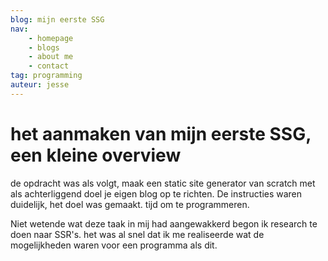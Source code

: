 ```yaml
---
blog: mijn eerste SSG
nav:
    - homepage
    - blogs
    - about me
    - contact
tag: programming
auteur: jesse
---
```


# het aanmaken van mijn eerste SSG, een kleine overview

de opdracht was als volgt, maak een static site generator van scratch met als achterliggend doel je eigen blog op te richten. De instructies waren duidelijk, het doel was gemaakt. tijd om te programmeren.

Niet wetende wat deze taak in mij had aangewakkerd begon ik research te doen naar SSR's. het was al snel dat ik me realiseerde wat de mogelijkheden waren voor een programma als dit.